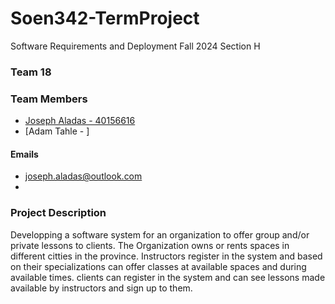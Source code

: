 # Soen342-TermProject
Software Requirements and Deployment Fall 2024 Section H

### Team 18

### Team Members
- [Joseph Aladas - 40156616](https://github.com/JosephAladas) 
- [Adam Tahle -   ]
  
#### Emails
- joseph.aladas@outlook.com
- 

### Project Description
Developping a software system for an organization to offer group and/or private lessons to clients.
The Organization owns or rents spaces in different citties in the province.
Instructors register in the system and based on their specializations can offer classes at available spaces and during available times.
clients can register in the system and can see lessons made available by instructors and sign up to them.
